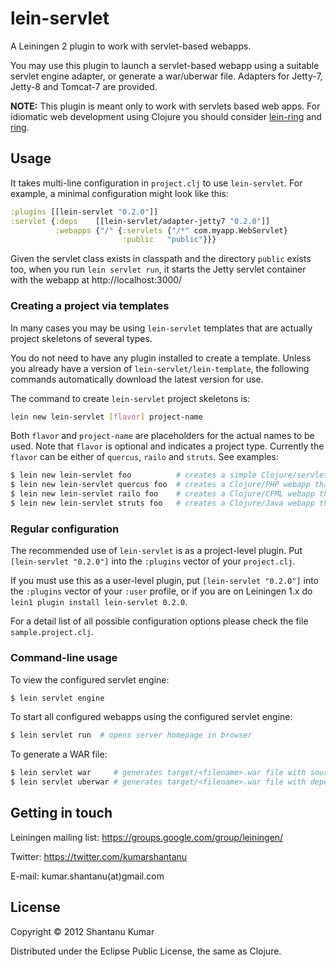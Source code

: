 # lein-servlet

A Leiningen 2 plugin to work with servlet-based webapps.

You may use this plugin to launch a servlet-based webapp using a suitable
servlet engine adapter, or generate a war/uberwar file. Adapters for
Jetty-7, Jetty-8 and Tomcat-7 are provided.

**NOTE:** This plugin is meant only to work with servlets based web apps. For
idiomatic web development using Clojure you should consider
[lein-ring](https://github.com/weavejester/lein-ring)
and [ring](https://github.com/ring-clojure/ring).


## Usage

It takes multi-line configuration in `project.clj` to use `lein-servlet`. For
example, a minimal configuration might look like this:

```clojure
:plugins [[lein-servlet "0.2.0"]]
:servlet {:deps    [[lein-servlet/adapter-jetty7 "0.2.0"]]
          :webapps {"/" {:servlets {"/*" com.myapp.WebServlet}
                         :public   "public"}}}
```

Given the servlet class exists in classpath and the directory `public` exists
too, when you run `lein servlet run`, it starts the Jetty servlet container
with the webapp at http://localhost:3000/


### Creating a project via templates

In many cases you may be using `lein-servlet` templates that are actually
project skeletons of several types.

You do not need to have any plugin installed to create a template. Unless you
already have a version of `lein-servlet/lein-template`, the following commands
automatically download the latest version for use.

The command to create `lein-servlet` project skeletons is:

```bash
lein new lein-servlet [flavor] project-name
```

Both `flavor` and `project-name` are placeholders for the actual names to be
used. Note that `flavor` is optional and indicates a project type. Currently
the `flavor` can be either of `quercus`, `railo` and `struts`. See examples:

```bash
$ lein new lein-servlet foo          # creates a simple Clojure/servlet webapp
$ lein new lein-servlet quercus foo  # creates a Clojure/PHP webapp that uses Quercus
$ lein new lein-servlet railo foo    # creates a Clojure/CFML webapp that uses Railo
$ lein new lein-servlet struts foo   # creates a Clojure/Java webapp that uses Struts1
```


### Regular configuration

The recommended use of `lein-servlet` is as a project-level plugin. Put
`[lein-servlet "0.2.0"]` into the `:plugins` vector of your `project.clj`.

If you must use this as a user-level plugin, put `[lein-servlet "0.2.0"]`
into the `:plugins` vector of your `:user` profile, or if you are on
Leiningen 1.x do `lein1 plugin install lein-servlet 0.2.0`.

For a detail list of all possible configuration options please check the file
`sample.project.clj`.


### Command-line usage

To view the configured servlet engine:

```bash
$ lein servlet engine
```

To start all configured webapps using the configured servlet engine:

```bash
$ lein servlet run  # opens server homepage in browser
```

To generate a WAR file:

```bash
$ lein servlet war     # generates target/<filename>.war file with sources only
$ lein servlet uberwar # generates target/<filename>.war file with dependencies
```


## Getting in touch

Leiningen mailing list: https://groups.google.com/group/leiningen/

Twitter: https://twitter.com/kumarshantanu

E-mail: kumar.shantanu(at)gmail.com


## License

Copyright © 2012 Shantanu Kumar

Distributed under the Eclipse Public License, the same as Clojure.
